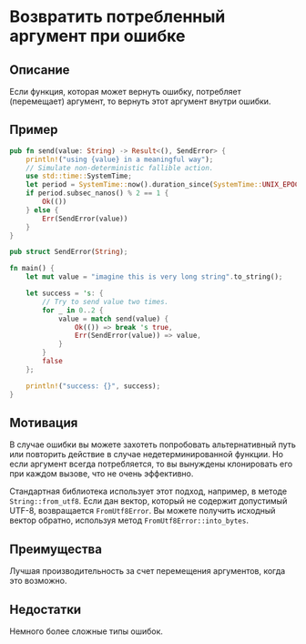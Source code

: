 # Возвратить потребленный аргумент при ошибке

## Описание

Если функция, которая может вернуть ошибку, потребляет (перемещает) аргумент, то вернуть этот аргумент внутри ошибки.

## Пример

```rust
pub fn send(value: String) -> Result<(), SendError> {
    println!("using {value} in a meaningful way");
    // Simulate non-deterministic fallible action.
    use std::time::SystemTime;
    let period = SystemTime::now().duration_since(SystemTime::UNIX_EPOCH).unwrap();
    if period.subsec_nanos() % 2 == 1 {
        Ok(())
    } else {
        Err(SendError(value))
    }
}

pub struct SendError(String);

fn main() {
    let mut value = "imagine this is very long string".to_string();

    let success = 's: {
        // Try to send value two times.
        for _ in 0..2 {
            value = match send(value) {
                Ok(()) => break 's true,
                Err(SendError(value)) => value,
            }
        }
        false
    };

    println!("success: {}", success);
}
```

## Мотивация

В случае ошибки вы можете захотеть попробовать альтернативный путь или повторить действие в случае недетерминированной функции. Но если аргумент всегда потребляется, то вы вынуждены клонировать его при каждом вызове, что не очень эффективно.

Стандартная библиотека использует этот подход, например, в методе `String::from_utf8`. Если дан вектор, который не содержит допустимый UTF-8, возвращается `FromUtf8Error`. Вы можете получить исходный вектор обратно, используя метод `FromUtf8Error::into_bytes`.

## Преимущества

Лучшая производительность за счет перемещения аргументов, когда это возможно.

## Недостатки

Немного более сложные типы ошибок.
